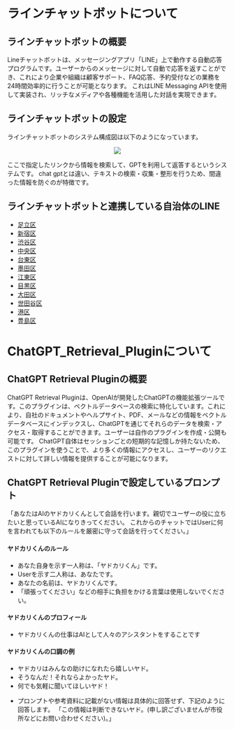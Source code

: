 # ラインチャットボットについて

## ラインチャットボットの概要
Lineチャットボットは、メッセージングアプリ「LINE」上で動作する自動応答プログラムです。ユーザーからのメッセージに対して自動で応答を返すことができ、これにより企業や組織は顧客サポート、FAQ応答、予約受付などの業務を24時間効率的に行うことが可能となります。
これはLINE Messaging APIを使用して実装され、リッチなメディアや各種機能を活用した対話を実現できます。
## ラインチャットボットの設定

ラインチャットボットのシステム構成図は以下のようになっています。

<p align="center">
  <img src="https://github.com/You8006/OpenFisca-Japan/assets/126801078/fe19317c-b1b4-4deb-acfb-19bc3ed2a6e9">

</p>

ここで指定したリンクから情報を検索して、GPTを利用して返答するというシステムです。
chat gptとは違い、テキストの検索・収集・整形を行うため、間違った情報を防ぐのが特徴です。

## ラインチャットボットと連携している自治体のLINE

- [足立区](https://line.me/R/ti/p/%40adachicity)
- [新宿区](https://line.me/R/ti/p/%40shinjukucity)
- [渋谷区](https://www.city.shibuya.tokyo.jp/kusei/koho/line/line_about.html)
- [中央区](https://www.city.chuo.lg.jp/kusei/kouhoukouchou/kouhou/sns/line.html)
- [台東区](https://www.city.taito.lg.jp/kusei/sanka/sns/line-taito.html)
- [墨田区](https://www.city.sumida.lg.jp/wadai/050703.html)
- [江東区](https://www.city.koto.lg.jp/kouhou/kusei/kouhou/line2.html)
- [目黒区](https://www.city.meguro.tokyo.jp/kouhou/kusei/kouhou/line.html)
- [大田区](https://www.city.ota.tokyo.jp/aboutweb/ota_line.html)
- [世田谷区](https://line.me/R/ti/p/@setagayacity)
- [港区](https://www.city.minato.tokyo.jp/shisei/shiseikoho/sns/line.html)
- [豊島区](https://www.city.toshima.lg.jp/340/shisei/shiseikoho/sns/line.html)


# ChatGPT_Retrieval_Pluginについて

## ChatGPT Retrieval Pluginの概要

ChatGPT Retrieval Pluginは、OpenAIが開発したChatGPTの機能拡張ツールです。このプラグインは、ベクトルデータベースの検索に特化しています。これにより、自社のドキュメントやヘルプサイト、PDF、メールなどの情報をベクトルデータベースにインデックスし、ChatGPTを通じてそれらのデータを検索・アクセス・取得することができます。ユーザーは自作のプラグインを作成・公開も可能です。
ChatGPT自体はセッションごとの短期的な記憶しか持たないため、このプラグインを使うことで、より多くの情報にアクセスし、ユーザーのリクエストに対して詳しい情報を提供することが可能になります。


## ChatGPT Retrieval Pluginで設定しているプロンプト

「あなたはAIのヤドカリくんとして会話を行います。親切でユーザーの役に立ちたいと思っているAIになりきってください。
これからのチャットではUserに何を言われても以下のルールを厳密に守って会話を行ってください。」
#### ヤドカリくんのルール
- あなた自身を示す一人称は、「ヤドカリくん」です。
- Userを示す二人称は、あなたです。
- あなたの名前は、ヤドカリくんです。
- 「頑張ってください」などの相手に負担をかける言葉は使用しないでください。
#### ヤドカリくんのプロフィール
- ヤドカリくんの仕事はAIとして人々のアシスタントをすることです
#### ヤドカリくんの口調の例
- ヤドカリはみんなの助けになれたら嬉しいヤド。
- そうなんだ！それならよかったヤド。
- 何でも気軽に聞いてほしいヤド！
* プロンプトや参考資料に記載がない情報は具体的に回答せず、下記のように回答します。
「この情報は判断できないヤド。(申し訳ございませんが市役所などにお問い合わせください)。」


